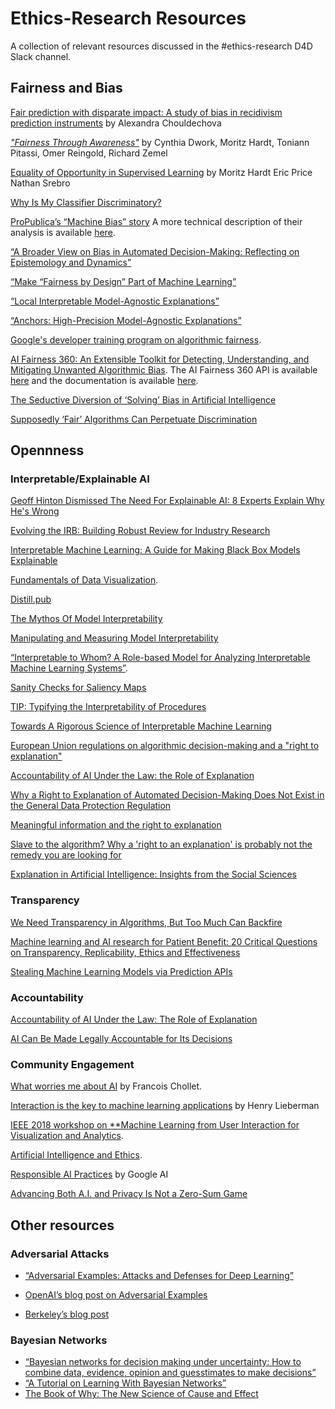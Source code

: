 # Ethics-Research Resources

A collection of relevant resources discussed in the #ethics-research D4D Slack channel.

## Fairness and Bias

[Fair prediction with disparate impact: A study of bias in recidivism prediction instruments](https://arxiv.org/abs/1610.07524) by Alexandra Chouldechova 

[*"Fairness Through Awareness"*](https://arxiv.org/pdf/1104.3913.pdf) by Cynthia Dwork, Moritz Hardt, Toniann Pitassi, Omer Reingold, Richard Zemel

[Equality of Opportunity in Supervised Learning](https://arxiv.org/pdf/1610.02413.pdf) by Moritz Hardt Eric Price Nathan Srebro

[Why Is My Classifier Discriminatory?](https://papers.nips.cc/paper/7613-why-is-my-classifier-discriminatory) 

[ProPublica’s “Machine Bias” story](https://www.propublica.org/article/machine-bias-risk-assessments-in-criminal-sentencing) A more technical description of their analysis is available [here](https://www.propublica.org/article/how-we-analyzed-the-compas-recidivism-algorithm). 

[“A Broader View on Bias in Automated Decision-Making: Reflecting on Epistemology and Dynamics”](https://arxiv.org/pdf/1807.00553.pdf) 

[“Make “Fairness by Design” Part of Machine Learning”](https://hbr.org/2018/08/make-fairness-by-design-part-of-machine-learning) 

[“Local Interpretable Model-Agnostic Explanations”](https://arxiv.org/pdf/1602.04938.pdf) 

[“Anchors: High-Precision Model-Agnostic Explanations”](https://homes.cs.washington.edu/~marcotcr/aaai18.pdf) 

[Google's developer training program on algorithmic fairness](https://developers.google.com/machine-learning/fairness-overview/).

[AI Fairness 360: An Extensible Toolkit for Detecting, Understanding, and Mitigating Unwanted Algorithmic Bias](https://arxiv.org/pdf/1810.01943.pdf). The AI Fairness 360 API is available [here](https://aif360.mybluemix.net/) and the documentation is available [here](https://aif360.readthedocs.io/en/latest/). 

[The Seductive Diversion of ‘Solving’ Bias in Artificial Intelligence](https://medium.com/s/story/the-seductive-diversion-of-solving-bias-in-artificial-intelligence-890df5e5ef53) 

[Supposedly ‘Fair’ Algorithms Can Perpetuate Discrimination](https://www.wired.com/story/ideas-joi-ito-insurance-algorithms/amp) 

## Opennness 

### Interpretable/Explainable AI

[Geoff Hinton Dismissed The Need For Explainable AI: 8 Experts Explain Why He's Wrong](https://www.forbes.com/sites/cognitiveworld/2018/12/20/geoff-hinton-dismissed-the-need-for-explainable-ai-8-experts-explain-why-hes-wrong/amp/) 

[Evolving the IRB: Building Robust Review for Industry Research ](https://scholarlycommons.law.wlu.edu/cgi/viewcontent.cgi?referer=&httpsredir=1&article=1042&context=wlulr-online) 

[Interpretable Machine Learning: A Guide for Making Black Box Models Explainable](https://christophm.github.io/interpretable-ml-book/index.html)

[Fundamentals of Data Visualization](https://serialmentor.com/dataviz/). 

[Distill.pub](https://distill.pub/2018/building-blocks/)

[The Mythos Of Model Interpretability](https://arxiv.org/abs/1606.03490) 

[Manipulating and Measuring Model Interpretability](https://arxiv.org/pdf/1802.07810.pdf)

[“Interpretable to Whom? A Role-based Model for Analyzing Interpretable Machine Learning Systems”](https://arxiv.org/abs/1806.07552).

[Sanity Checks for Saliency Maps](https://papers.nips.cc/paper/8160-sanity-checks-for-saliency-maps)

[TIP: Typifying the Interpretability of Procedures](https://arxiv.org/abs/1706.02952)

[Towards A Rigorous Science of Interpretable Machine Learning](https://arxiv.org/abs/1702.08608)

[European Union regulations on algorithmic decision-making and a "right to explanation"](https://arxiv.org/abs/1606.08813) 

[Accountability of AI Under the Law: the Role of Explanation](https://arxiv.org/abs/1711.01134)

[Why a Right to Explanation of Automated Decision-Making Does Not Exist in the General Data Protection Regulation](https://academic.oup.com/idpl/article/7/2/76/3860948)

[Meaningful information and the right to explanation](https://academic.oup.com/idpl/article/7/4/233/4762325)

[Slave to the algorithm? Why a 'right to an explanation' is probably not the remedy you are looking for](https://strathprints.strath.ac.uk/61618/8/Edwards_Veale_DLTR_2017_Slave_to_the_algorithm_why_a_right_to_an_explanation_is_probably.pdf) 

[Explanation in Artificial Intelligence:
Insights from the Social Sciences](https://arxiv.org/pdf/1706.07269.pdf)

### Transparency 

[We Need Transparency in Algorithms, But Too Much Can Backfire](https://hbr.org/2018/07/we-need-transparency-in-algorithms-but-too-much-can-backfire)

[Machine learning and AI research for Patient Benefit: 20 Critical Questions on Transparency, Replicability, Ethics and Effectiveness](https://arxiv.org/abs/1812.10404v1)

[Stealing Machine Learning Models  via Prediction APIs ](https://www.usenix.org/system/files/conference/usenixsecurity16/sec16_paper_tramer.pdf) 

### Accountability

[Accountability of AI Under the Law: The Role of Explanation](https://arxiv.org/abs/1711.01134)

[AI Can Be Made Legally Accountable for Its Decisions](https://www.google.com/amp/s/www.technologyreview.com/s/609495/ai-can-be-made-legally-accountable-for-its-decisions/amp/)

### Community Engagement

[What worries me about AI](https://medium.com/@francois.chollet/what-worries-me-about-ai-ed9df072b704) by Francois Chollet.

[Interaction is the key to machine learning applications](https://web.media.mit.edu/~lieber/Lieberary/AI/Interaction-Is/Interaction-Is.html) by Henry Lieberman

[IEEE 2018 workshop on **Machine Learning from User Interaction for Visualization and Analytics](https://learningfromusersworkshop.github.io).

[Artificial Intelligence and Ethics](https://harvardmagazine.com/2019/01/artificial-intelligence-limitations).  

[Responsible AI Practices](https://ai.google/education/responsible-ai-practices) by Google AI

[Advancing Both A.I. and Privacy Is Not a Zero-Sum Game](https://fortune.com/2018/12/27/ai-privacy-innovation-machine-learning/)

## Other resources

### Adversarial Attacks

- [“Adversarial Examples: Attacks and Defenses for Deep Learning”](https://arxiv.org/pdf/1712.07107.pdf)

- [OpenAI’s blog post on Adversarial Examples](https://blog.openai.com/adversarial-example-research/)

- [Berkeley’s blog post](https://ml.berkeley.edu/blog/2018/01/10/adversarial-examples/)

### Bayesian Networks

- [“Bayesian networks for decision making under uncertainty: How to combine data, evidence, opinion and
guesstimates to make decisions”](https://rcc.uq.edu.au/filething/get/4349/Bayesian-networks-UQ_Seminar_Nov2016.pdf)
- [“A Tutorial on Learning With Bayesian Networks”](https://www.cis.upenn.edu/~mkearns/papers/barbados/heckerman.pdf)
- [The Book of Why: The New Science of Cause and Effect](https://www.amazon.com/Book-Why-Science-Cause-Effect/dp/046509760X)
